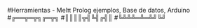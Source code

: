 #Herramientas - Melπ
Prolog ejemplos,
Base de datos,
Arduino
#╔══╦═╦╗╔═╦╗
#║║║║╦╣╚╣╔╣║
#╚╩╩╩═╩═╩╝╚╝


 
